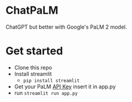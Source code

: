 # ChatPaLM
ChatGPT but better with Google's PaLM 2 model.

# Get started
- Clone this repo
- Install streamlit
    - `pip install streamlit`
- Get your PaLM [API Key](https://developers.generativeai.google/tutorials/setup) insert it in app.py
- run `streamlit run app.py`


